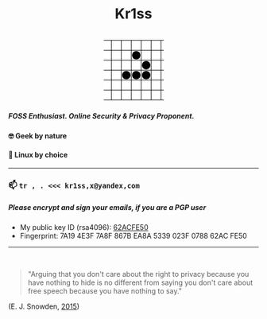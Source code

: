 <center>

# Kr1ss
<br>

<img src=Animated_glider_emblem.gif>
</center>

##### FOSS Enthusiast. Online Security & Privacy Proponent.

#### :nerd_face:  Geek by nature
#### :penguin:  Linux by choice

---

### 📫  ` tr , . <<< kr1ss,x@yandex,com `

##### Please encrypt and sign your emails, if you are a PGP user

- My public key ID (rsa4096): [62ACFE50](https://keys.openpgp.org/vks/v1/by-fingerprint/7A194E3F7A8F867BEA8A5339023F078862ACFE50)
- Fingerprint: 7A19 4E3F 7A8F 867B EA8A  5339 023F 0788 62AC FE50

---

<br>

> "Arguing that you don't care about the right to privacy because you have nothing to hide is no different from saying you don't care about free  speech because you have nothing to say."

  (E. J. Snowden, [2015](https://www.reddit.com/r/IAmA/comments/36ru89/just_days_left_to_kill_mass_surveillance_under/crglgh2/))
